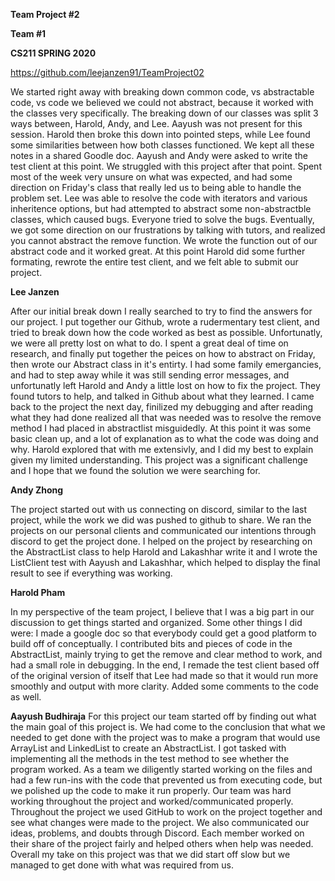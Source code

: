 **Team Project #2**

**Team #1**

**CS211 SPRING 2020**

https://github.com/leejanzen91/TeamProject02


We started right away with breaking down common code, vs abstractable code, vs code we believed we could not abstract, because it worked with the classes very specifically. The breaking down of our classes was split 3 ways between, Harold, Andy, and Lee. Aayush was not present for this session. Harold then broke this down into pointed steps, while Lee found some similarities between how both classes functioned. We kept all these notes in a shared Goodle doc. Aayush and Andy were asked to write the test client at this point. We struggled with this project after that point. Spent most of the week very unsure on what was expected, and had some direction on Friday's class that really led us to being able to handle the problem set. Lee was able to resolve the code with iterators and various inheritence options, but had attempted to abstract some non-abstractble classes, which caused bugs. Everyone tried to solve the bugs. Eventually, we got some direction on our frustrations by talking with tutors, and realized you cannot abstract the remove function. We wrote the function out of our abstract code and it worked great. At this point Harold did some further formating, rewrote the entire test client, and we felt able to submit our project.
	

**Lee Janzen**

After our initial break down I really searched to try to find the answers for our project. I put together our Github, wrote a rudermentary test client, and tried to break down how the code worked as best as possible. Unfortunatly, we were all pretty lost on what to do. I spent a great deal of time on research, and finally put together the peices on how to abstract on Friday, then wrote our Abstract class in it's entirty. I had some family emergancies, and had to step away while it was still sending error messages, and unfortunatly left Harold and Andy a little lost on how to fix the project. They found tutors to help, and talked in Github about what they learned. I came back to the project the next day, finilized my debugging and after reading what they had done realized all that was needed was to resolve the remove method I had placed in abstractlist misguidedly. At this point it was some basic clean up, and a lot of explanation as to what the code was doing and why. Harold explored that with me extensivly, and I did my best to explain given my limited understanding. This project was a significant challenge and I hope that we found the solution we were searching for.

**Andy Zhong**

The project started out with us connecting on discord, similar to the last project, while the work we did was pushed to github to share. We ran the projects on our personal clients and communicated our intentions through discord to get the project done. I helped on the project by researching on the AbstractList class to help Harold and Lakashhar write it and I wrote the ListClient test with Aayush and Lakashhar, which helped to display the final result to see if everything was working.

**Harold Pham**

In my perspective of the team project, I believe that I was a big part in our discussion to get things started and organized. 
Some other things I did were: I made a google doc so that everybody could get a good platform to build off of conceptually. I contributed bits and pieces of code in the AbstractList, mainly trying to get the remove and clear method to work, 
and had a small role in debugging. In the end, I remade the test client based off of the original
version of itself that Lee had made so that it would run more smoothly and output with more clarity. 
Added some comments to the code as well.


**Aayush Budhiraja**
For this project our team started off by finding out what the main goal of this project is. We had come to the conclusion that what we needed to get done with the project was to make a program that would use ArrayList and LinkedList to create an AbstractList. I got tasked with implementing all the methods in the test method to see whether the program worked. As a team we diligently started working on the files and had a few run-ins with the code that prevented us from executing code, but we polished up the code to make it run properly. Our team was hard working throughout the project and worked/communicated properly. Throughout the project we used GitHub to work on the project together and see what changes were made to the project. We also communicated our ideas, problems, and doubts through Discord. Each member worked on their share of the project fairly and helped others when help was needed. Overall my take on this project was that we did start off slow but we managed to get done with what was required from us.
